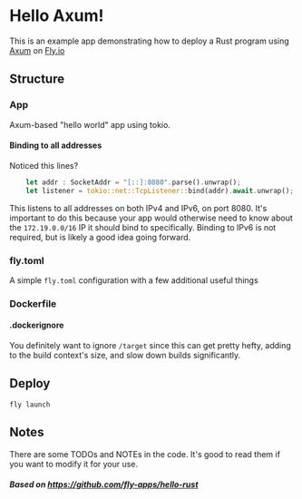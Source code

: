 # Hello Axum!

This is an example app demonstrating how to deploy a Rust program using [Axum](https://github.com/tokio-rs/axum) on [Fly.io](https://fly.io/)

## Structure

### App

Axum-based "hello world" app using tokio.

#### Binding to all addresses

Noticed this lines?

```rust
    let addr : SocketAddr = "[::]:8080".parse().unwrap();
    let listener = tokio::net::TcpListener::bind(addr).await.unwrap();
```

This listens to all addresses on both IPv4 and IPv6, on port 8080. It's important to do this because your app would otherwise need to know about the `172.19.0.0/16` IP it should bind to specifically. Binding to IPv6 is not required, but is likely a good idea going forward.

### fly.toml

A simple `fly.toml` configuration with a few additional useful things

### Dockerfile

#### .dockerignore

You definitely want to ignore `/target` since this can get pretty hefty, adding to the build context's size, and slow down builds significantly.

## Deploy

```
fly launch
```

## Notes
There are some TODOs and NOTEs in the code. It's good to read them if you want to modify it for your use.

##### Based on https://github.com/fly-apps/hello-rust
